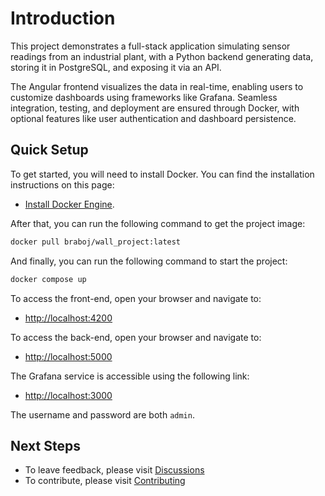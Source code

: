 # Introduction

This project demonstrates a full-stack application simulating sensor 
readings from an industrial plant, with a Python backend generating data, 
storing it in PostgreSQL, and exposing it via an API. 

The Angular frontend visualizes the data in real-time, enabling users to 
customize dashboards using frameworks like Grafana. Seamless integration, 
testing, and deployment are ensured through Docker, with optional features 
like user authentication and dashboard persistence.

## Quick Setup

To get started, you will need to install Docker. You can find the installation
instructions on this page:

- [Install Docker Engine](https://docs.docker.com/engine/install/).

After that, you can run the following command to get the project image:

```bash
docker pull braboj/wall_project:latest
```

And finally, you can run the following command to start the project:

```bash
docker compose up
```

To access the front-end, open your browser and navigate to:

- [http://localhost:4200](http://localhost:4200)

To access the back-end, open your browser and navigate to:

- [http://localhost:5000](http://localhost:5000)

The Grafana service is accessible using the following link:

- [http://localhost:3000](http://localhost:3000)

The username and password are both `admin`.

## Next Steps
- To leave feedback, please visit [Discussions](https://github.com/braboj/the-great-wall/discussions)
- To contribute, please visit [Contributing](https://github.com/braboj/sensor-data-app/blob/main/CONTRIBUTING.md)